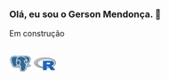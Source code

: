### Olá, eu sou o Gerson Mendonça. 👋

<p>Em construção</p>

<div style="display: inline_block"><br>

<img align="center" alt="PostgreSQL" height="30" width="40" src="https://github.com/devicons/devicon/blob/master/icons/postgresql/postgresql-plain.svg">
<img align="center" alt="PostgreSQL" height="30" width="40" src="https://github.com/devicons/devicon/blob/master/icons/r/r-original.svg">
  
</div>

